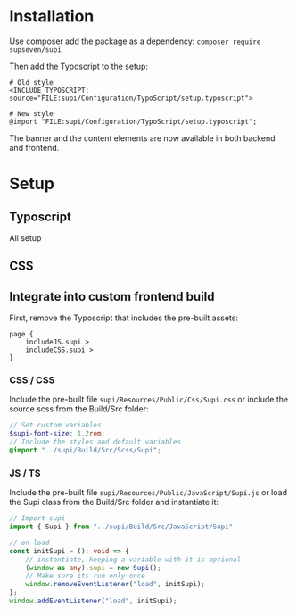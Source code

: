 # Installation

Use composer add the package as a dependency: `composer require supseven/supi`

Then add the Typoscript to the setup:

```typo3_typoscript
# Old style
<INCLUDE_TYPOSCRIPT: source="FILE:supi/Configuration/TypoScript/setup.typoscript">

# New style
@import "FILE:supi/Configuration/TypoScript/setup.typoscript";
```

The banner and the content elements are now available in both backend and
frontend.

# Setup

## Typoscript

All setup

## CSS

## Integrate into custom frontend build

First, remove the Typoscript that includes the pre-built assets:

```typo3_typoscript
page {
    includeJS.supi >
    includeCSS.supi >
}
```

### CSS / CSS

Include the pre-built file `supi/Resources/Public/Css/Supi.css` or include the
source scss from the Build/Src folder:

```scss
// Set custom variables
$supi-font-size: 1.2rem;
// Include the styles and default variables
@import "../supi/Build/Src/Scss/Supi";
```

### JS / TS

Include the pre-built file `supi/Resources/Public/JavaScript/Supi.js` or load
the Supi class from the Build/Src folder
and instantiate it:

```ts
// Import supi
import { Supi } from "../supi/Build/Src/JavaScript/Supi"

// on load
const initSupi = (): void => {
    // instantiate, keeping a variable with it is optional
    (window as any).supi = new Supi();
    // Make sure its run only once
    window.removeEventListener("load", initSupi);
};
window.addEventListener("load", initSupi);
```
